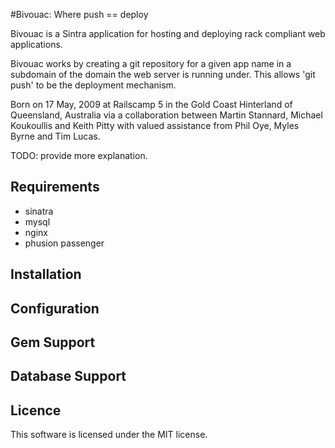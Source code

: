 #Bivouac: Where push == deploy

Bivouac is a Sintra application for hosting and deploying rack compliant web applications.

Bivouac works by creating a git repository for a given app name in a subdomain of the domain the web server is running under. This allows 'git push' to be the deployment mechanism.

Born on 17 May, 2009 at Railscamp 5 in the Gold Coast Hinterland of Queensland, Australia via a collaboration between Martin Stannard, Michael Koukoullis and Keith Pitty with valued assistance from Phil Oye, Myles Byrne and Tim Lucas.

TODO: provide more explanation.

## Requirements

* sinatra
* mysql
* nginx
* phusion passenger

## Installation

## Configuration

## Gem Support

## Database Support

## Licence

This software is licensed under the MIT license.
